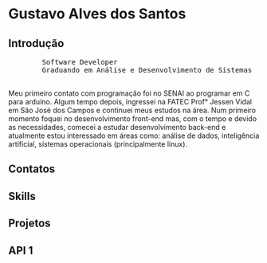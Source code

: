# Gustavo Alves dos Santos

## Introdução
<p>
    <pre>
        Software Developer 
        Graduando em Análise e Desenvolvimento de Sistemas
    </pre>
</p>

Meu primeiro contato com programação foi no SENAI ao programar em C para arduíno. Algum tempo depois, ingressei na FATEC Prof° Jessen Vidal em São José dos Campos e continuei meus estudos na área. Num primeiro momento foquei no desenvolvimento front-end mas, com o tempo e devido as necessidades, comecei a estudar desenvolvimento back-end e atualmente estou interessado em áreas como: análise de dados, inteligência artificial, sistemas operacionais (principalmente linux). 

## Contatos

## Skills

## Projetos

## API 1
